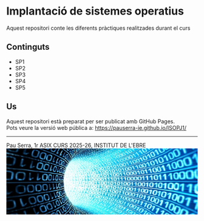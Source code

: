# Implantació de sistemes operatius 

Aquest repositori conte les diferents pràctiques realitzades durant el curs
## Continguts  

- SP1
- SP2
- SP3
- SP4
- SP5
## Us

Aquest repositori està preparat per ser publicat amb GitHub Pages.  
Pots veure la versió web pública a:
https://pauserra-ie.github.io/ISOPJ1/

---

Pau Serra, 1r ASIX CURS 2025-26, INSTITUT DE L'EBRE
  ![imatge](/assets/images/binary.jpg)
